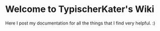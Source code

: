 # Welcome to TypischerKater's Wiki

Here I post my documentation for all the things that I find very helpful. :)
